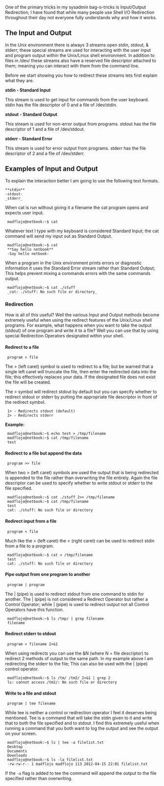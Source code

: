 
One of the primary tricks in my sysadmin bag-o-tricks is Input/Output Redirection; I have found that while many people use Shell I/O Redirection throughout their day not everyone fully understands why and how it works.

## The Input and Output

In the Unix environment there is always 3 streams open stdin, stdout, & stderr; these special streams are used for interacting with the user input and program output within the Unix/Linux shell environment. In addition to files in /dev/ these streams also have a reserved file descriptor attached to them; meaning you can interact with them from the command line.

Before we start showing you how to redirect these streams lets first explain what they are.

**stdin - Standard Input**

This stream is used to get input for commands from the user keyboard.
stdin has the file descriptor of 0 and a file of /dev/stdin.

**stdout - Standard Output**

This stream is used for non-error output from programs.
stdout has the file descriptor of 1 and a file of /dev/stdout.

**stderr - Standard Error**

This stream is used for error output from programs.
stderr has the file descriptor of 2 and a file of /dev/stderr.

## Examples of Input and Output

To explain the interaction better I am going to use the following text formats.

    **stdin**
    -stdout-
    _stderr_

When cat is run without giving it a filename the cat program opens and expects user input.

     madflojo@netbook:~$ cat

Whatever text I type with my keyboard is considered Standard Input; the cat command will send my input out as Standard Output.
     
     madflojo@netbook:~$ cat
     **Say hello netbook**
     -Say hello netbook-

When a program in the Unix environment prints errors or diagnostic information it uses the Standard Error stream rather than Standard Output; This helps prevent mixing a commands errors with the same commands output.
     
     madflojo@netbook:~$ cat ./stuff
     _cat: ./stuff: No such file or directory_

### Redirection

How is all of this useful? Well the various Input and Output methods become extremely useful when using the redirect features of the Unix/Linux shell programs. For example, what happens when you want to take the output (stdout) of one program and write it to a file? Well you can use that by using special Redirection Operators designated within your shell.

#### Redirect to a file
     
     program > file

The > (left caret) symbol is used to redirect to a file; but be warned that a single left caret will truncate the file, then enter the redirected data into the file; this effectively replaces your data. If the designated file does not exist the file will be created.

The > symbol will redirect stdout by default but you can specify whether to redirect stdout or stderr by putting the appropriate file descriptor in front of the redirect symbol.
     
     1> - Redirects stdout (default)
     2> - Redirects stderr
     
**Example:**

     madflojo@netbook:~$ echo test > /tmp/filename
     madflojo@netbook:~$ cat /tmp/filename
     test

#### Redirect to a file but append the data
     
     program >> file

When two > (left caret) symbols are used the output that is being redirected is appended to the file rather than overwriting the file entirely. Again the file descriptor can be used to specify whether to write stdout or stderr to the file specified.
     
     madflojo@netbook:~$ cat ./stuff 2>> /tmp/filename
     madflojo@netbook:~$ cat /tmp/filename
     test
     cat: ./stuff: No such file or directory

#### Redirect input from a file
     
     program < file

Much like the > (left caret) the < (right caret) can be used to redirect stdin from a file to a program.
     
     madflojo@netbook:~$ cat < /tmp/filename
     test 
     cat: ./stuff: No such file or directory

#### Pipe output from one program to another
     
     program | program

The | (pipe) is used to redirect stdout from one command to stdin for another. The | (pipe) is not considered a Redirect Operator but rather a Control Operator; while | (pipe) is used to redirect output not all Control Operators have this function.
     
     madflojo@netbook:~$ ls /tmp/ | grep filename
     filename

#### Redirect stderr to stdout
     
     program > filename 2>&1

When using redirects you can use the &N (where N = file descriptor) to redirect 2 methods of output to the same path. In my example above I am redirecting the stderr to the file; This can also be used with the | (pipe) control operator.
     
     madflojo@netbook:~$ ls /tm/ /tm2/ 2>&1 | grep 2
     ls: cannot access /tm2/: No such file or directory

#### Write to a file and stdout
     
     program | tee filename

While tee is neither a control or redirection operator I feel it deserves being mentioned. Tee is a command that will take the stdin given to it and write that to both the file specified and to stdout. I find this extremely useful when running a command that you both want to log the output and see the output on your screen.
     
     madflojo@netbook:~$ ls | tee -a filelist.txt
     Desktop
     Documents
     Downloads
     madflojo@netbook:~$ ls -la filelist.txt
     -rw-rw-r-- 1 madflojo madflojo 113 2012-04-15 22:01 filelist.txt

If the `-a` flag is added to tee the command will append the output to the file specified rather than overwriting.
